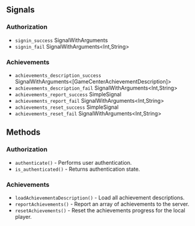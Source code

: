 ## Signals
### Authorization
- `signin_success` SignalWithArguments<GameCenterPlayerLocal>
- `signin_fail` SignalWithArguments<Int,String>
### Achievements
- `achievements_description_success` SignalWithArguments<[GameCenterAchievementDescription]>
- `achievements_description_fail` SignalWithArguments<Int,String>
- `achievements_report_success` SimpleSignal
- `achievements_report_fail` SignalWithArguments<Int,String>
- `achievements_reset_success` SimpleSignal
- `achievements_reset_fail` SignalWithArguments<Int,String>
## Methods

### Authorization
- `authenticate()` - Performs user authentication.  
- `is_authenticated()` - Returns authentication state.  
### Achievements
- `loadAchievementaDescription()` - Load all achievement descriptions.
- `reportAchievements()` - Report an array of achievements to the server.
- `resetAchievements()` - Reset the achievements progress for the local player.
